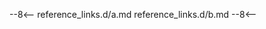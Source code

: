 
[example]: https://example.com "I'm a tooltip!"
--8<--
reference_links.d/a.md
reference_links.d/b.md
--8<--

